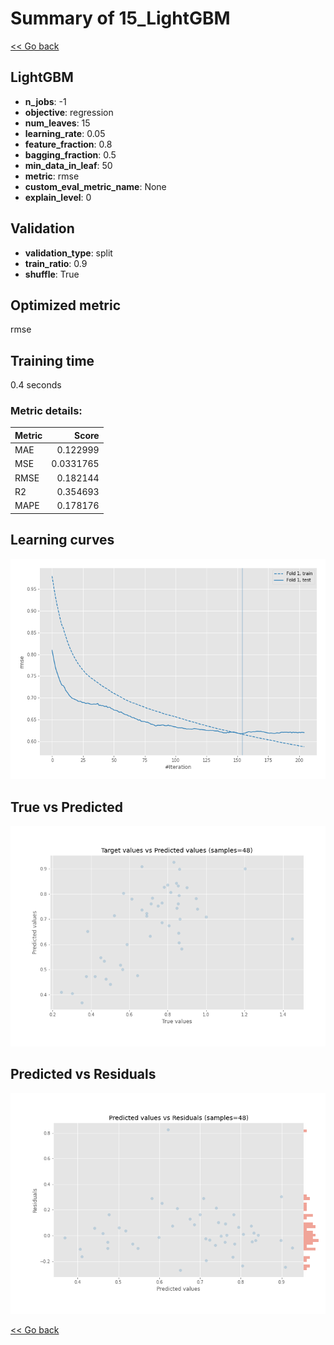 # Summary of 15_LightGBM

[<< Go back](../README.md)


## LightGBM
- **n_jobs**: -1
- **objective**: regression
- **num_leaves**: 15
- **learning_rate**: 0.05
- **feature_fraction**: 0.8
- **bagging_fraction**: 0.5
- **min_data_in_leaf**: 50
- **metric**: rmse
- **custom_eval_metric_name**: None
- **explain_level**: 0

## Validation
 - **validation_type**: split
 - **train_ratio**: 0.9
 - **shuffle**: True

## Optimized metric
rmse

## Training time

0.4 seconds

### Metric details:
| Metric   |     Score |
|:---------|----------:|
| MAE      | 0.122999  |
| MSE      | 0.0331765 |
| RMSE     | 0.182144  |
| R2       | 0.354693  |
| MAPE     | 0.178176  |



## Learning curves
![Learning curves](learning_curves.png)
## True vs Predicted

![True vs Predicted](true_vs_predicted.png)


## Predicted vs Residuals

![Predicted vs Residuals](predicted_vs_residuals.png)



[<< Go back](../README.md)
